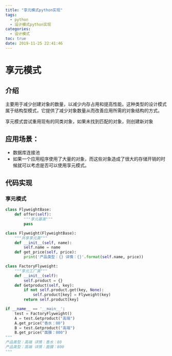 ```yaml
---
title: "享元模式python实现"
tags:
  - python
  - 设计模式python实现
categories:
  - 设计模式
toc: true
date: 2019-11-25 22:41:46
---
```


# 享元模式

## 介绍

主要用于减少创建对象的数量，以减少内存占用和提高性能。这种类型的设计模式属于结构型模式，它提供了减少对象数量从而改善应用所需的对象结构的方式。

享元模式尝试重用现有的同类对象，如果未找到匹配的对象，则创建新对象
<!--more-->

## 应用场景：

-  数据库连接池
-  如果一个应用程序使用了大量的对象，而这些对象造成了很大的存储开销的时候就可以考虑是否可以使用享元模式。

## 代码实现

### 享元模式

```python
class FlyweightBase:
    def offer(self):
        """享元基类"""
        pass

class Flyweight(FlyweightBase):
    """共享享元类"""
    def __init__(self, name):
        self.name = name
    def get_price(self, price):
        print('产品类型：{} 详情：{}'.format(self.name, price))

class FactoryFlyweight:
    """享元工厂类"""
    def __init__(self):
        self.product = {}
    def Getproduct(self, key):
        if not self.product.get(key, None):
            self.product[key] = Flyweight(key)
        return self.product[key]

if __name__ == '__main__':
    test = FactoryFlyweight()
    A = test.Getproduct("高端")
    A.get_price("香水：80")
    B = test.Getproduct("高端")
    B.get_price("面膜：800")
"""
产品类型：高端 详情：香水：80
产品类型：高端 详情：面膜：800
"""
```

